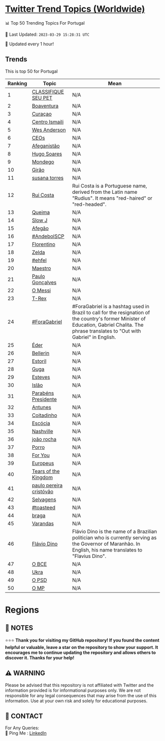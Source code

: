 [Twitter Trend Topics (Worldwide)](https://github.com/ErcinDedeoglu/Twitter-Trend-Topics)
==========


📊 Top 50 Trending Topics For Portugal

📆 Last Updated: `2023-03-29 15:28:31 UTC`

🔧 Updated every 1 hour!


## Trends

This is top 50 for Portugal

| Ranking | Topic | Mean |
| ------- | ------------ | ------------ |
| 1 | [CLASSIFIQUE SEU PET](http://twitter.com/search?q=CLASSIFIQUE+SEU+PET) | N/A |
| 2 | [Boaventura](http://twitter.com/search?q=Boaventura) | N/A |
| 3 | [Curaçao](http://twitter.com/search?q=Cura%c3%a7ao) | N/A |
| 4 | [Centro Ismaili](http://twitter.com/search?q=Centro+Ismaili) | N/A |
| 5 | [Wes Anderson](http://twitter.com/search?q=Wes+Anderson) | N/A |
| 6 | [CEOs](http://twitter.com/search?q=CEOs) | N/A |
| 7 | [Afeganistão](http://twitter.com/search?q=Afeganist%c3%a3o) | N/A |
| 8 | [Hugo Soares](http://twitter.com/search?q=Hugo+Soares) | N/A |
| 9 | [Mondego](http://twitter.com/search?q=Mondego) | N/A |
| 10 | [Girão](http://twitter.com/search?q=Gir%c3%a3o) | N/A |
| 11 | [susana torres](http://twitter.com/search?q=susana+torres) | N/A |
| 12 | [Rui Costa](http://twitter.com/search?q=Rui+Costa) | Rui Costa is a Portuguese name, derived from the Latin name "Rudius". It means "red-haired" or "red-headed". |
| 13 | [Queima](http://twitter.com/search?q=Queima) | N/A |
| 14 | [Slow J](http://twitter.com/search?q=Slow+J) | N/A |
| 15 | [Afegão](http://twitter.com/search?q=Afeg%c3%a3o) | N/A |
| 16 | [#AndebolSCP](http://twitter.com/search?q=%23AndebolSCP) | N/A |
| 17 | [Florentino](http://twitter.com/search?q=Florentino) | N/A |
| 18 | [Zelda](http://twitter.com/search?q=Zelda) | N/A |
| 19 | [#ehfel](http://twitter.com/search?q=%23ehfel) | N/A |
| 20 | [Maestro](http://twitter.com/search?q=Maestro) | N/A |
| 21 | [Paulo Gonçalves](http://twitter.com/search?q=Paulo+Gon%c3%a7alves) | N/A |
| 22 | [O Messi](http://twitter.com/search?q=O+Messi) | N/A |
| 23 | [T-Rex](http://twitter.com/search?q=T-Rex) | N/A |
| 24 | [#ForaGabriel](http://twitter.com/search?q=%23ForaGabriel) | #ForaGabriel is a hashtag used in Brazil to call for the resignation of the country's former Minister of Education, Gabriel Chalita. The phrase translates to "Out with Gabriel" in English. |
| 25 | [Éder](http://twitter.com/search?q=%c3%89der) | N/A |
| 26 | [Bellerin](http://twitter.com/search?q=Bellerin) | N/A |
| 27 | [Estoril](http://twitter.com/search?q=Estoril) | N/A |
| 28 | [Guga](http://twitter.com/search?q=Guga) | N/A |
| 29 | [Esteves](http://twitter.com/search?q=Esteves) | N/A |
| 30 | [Islão](http://twitter.com/search?q=Isl%c3%a3o) | N/A |
| 31 | [Parabéns Presidente](http://twitter.com/search?q=Parab%c3%a9ns+Presidente) | N/A |
| 32 | [Antunes](http://twitter.com/search?q=Antunes) | N/A |
| 33 | [Coitadinho](http://twitter.com/search?q=Coitadinho) | N/A |
| 34 | [Escócia](http://twitter.com/search?q=Esc%c3%b3cia) | N/A |
| 35 | [Nashville](http://twitter.com/search?q=Nashville) | N/A |
| 36 | [joão rocha](http://twitter.com/search?q=jo%c3%a3o+rocha) | N/A |
| 37 | [Porro](http://twitter.com/search?q=Porro) | N/A |
| 38 | [For You](http://twitter.com/search?q=For+You) | N/A |
| 39 | [Europeus](http://twitter.com/search?q=Europeus) | N/A |
| 40 | [Tears of the Kingdom](http://twitter.com/search?q=Tears+of+the+Kingdom) | N/A |
| 41 | [paulo pereira cristóvão](http://twitter.com/search?q=paulo+pereira+crist%c3%b3v%c3%a3o) | N/A |
| 42 | [Selvagens](http://twitter.com/search?q=Selvagens) | N/A |
| 43 | [#toasteed](http://twitter.com/search?q=%23toasteed) | N/A |
| 44 | [braga](http://twitter.com/search?q=braga) | N/A |
| 45 | [Varandas](http://twitter.com/search?q=Varandas) | N/A |
| 46 | [Flávio Dino](http://twitter.com/search?q=Fl%c3%a1vio+Dino) | Flávio Dino is the name of a Brazilian politician who is currently serving as the Governor of Maranhão. In English, his name translates to "Flavius Dino". |
| 47 | [O BCE](http://twitter.com/search?q=O+BCE) | N/A |
| 48 | [Ukra](http://twitter.com/search?q=Ukra) | N/A |
| 49 | [O PSD](http://twitter.com/search?q=O+PSD) | N/A |
| 50 | [O MP](http://twitter.com/search?q=O+MP) | N/A |



# Regions




## 📝 NOTES

⭐⭐⭐ **Thank you for visiting my GitHub repository! If you found the content helpful or valuable, leave a star on the repository to show your support. It encourages me to continue updating the repository and allows others to discover it. Thanks for your help!**


## ⚠️ WARNING

Please be advised that this repository is not affiliated with Twitter and the information provided is for informational purposes only. We are not responsible for any legal consequences that may arise from the use of this information. Use at your own risk and solely for educational purposes.


## 📨 CONTACT

 For Any Queries:  
            🏓 Ping Me : [LinkedIn](https://www.linkedin.com/in/ercindedeoglu/)
